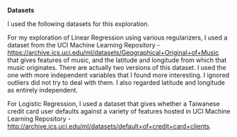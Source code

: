 **Datasets**

I used the following datasets for this exploration.

For my exploration of Linear Regression using various regularizers, I used a dataset from the UCI Machine Learning Repository - https://archive.ics.uci.edu/ml/datasets/Geographical+Original+of+Music that gives features of music, and the latitude and longitude from which that music originates. There are actually two versions of this dataset. I used the one with more independent variables that I found more interesting. I ignored outliers did not try to deal with them. I also regarded latitude and longitude as entirely independent.

For Logistic Regression, I used a dataset that gives whether a Taiwanese credit card user defaults against a variety of features hosted in UCI Machine Learning Repository - http://archive.ics.uci.edu/ml/datasets/default+of+credit+card+clients.
